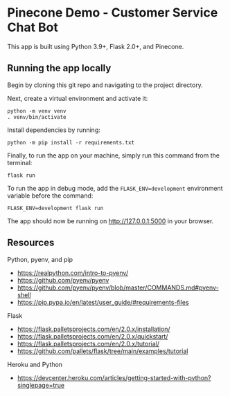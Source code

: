 # Pinecone Demo - Customer Service Chat Bot

This app is built using Python 3.9+, Flask 2.0+, and Pinecone.

## Running the app locally

Begin by cloning this git repo and navigating to the project directory.

Next, create a virtual environment and activate it:

```
python -m venv venv
. venv/bin/activate
```

Install dependencies by running:

```
python -m pip install -r requirements.txt
```

Finally, to run the app on your machine, simply run this command from the terminal:

```
flask run
```

To run the app in debug mode, add the `FLASK_ENV=development` environment variable before the command:

```
FLASK_ENV=development flask run
```

The app should now be running on http://127.0.0.1:5000 in your browser.

## Resources

Python, pyenv, and pip
- https://realpython.com/intro-to-pyenv/
- https://github.com/pyenv/pyenv
- https://github.com/pyenv/pyenv/blob/master/COMMANDS.md#pyenv-shell
- https://pip.pypa.io/en/latest/user_guide/#requirements-files

Flask
- https://flask.palletsprojects.com/en/2.0.x/installation/
- https://flask.palletsprojects.com/en/2.0.x/quickstart/
- https://flask.palletsprojects.com/en/2.0.x/tutorial/
- https://github.com/pallets/flask/tree/main/examples/tutorial

Heroku and Python
- https://devcenter.heroku.com/articles/getting-started-with-python?singlepage=true